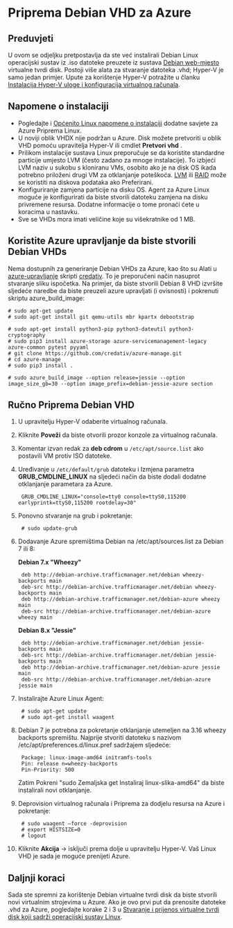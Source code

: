 <properties
    pageTitle="Priprema Debian Linux VHD | Microsoft Azure"
    description="Saznajte kako stvoriti Debian 7 i 8 VHD datoteka za implementaciju u Azure."
    services="virtual-machines-linux"
    documentationCenter=""
    authors="szarkos"
    manager="timlt"
    editor=""
    tags="azure-resource-manager,azure-service-management"/>

<tags
    ms.service="virtual-machines-linux"
    ms.workload="infrastructure-services"
    ms.tgt_pltfrm="vm-linux"
    ms.devlang="na"
    ms.topic="article"
    ms.date="08/24/2016"
    ms.author="szark"/>



# <a name="prepare-a-debian-vhd-for-azure"></a>Priprema Debian VHD za Azure

## <a name="prerequisites"></a>Preduvjeti
U ovom se odjeljku pretpostavlja da ste već instalirali Debian Linux operacijski sustav iz .iso datoteke preuzete iz sustava [Debian web-mjesto](https://www.debian.org/distrib/) virtualne tvrdi disk. Postoji više alata za stvaranje datoteka .vhd; Hyper-V je samo jedan primjer. Upute za korištenje Hyper-V potražite u članku [Instalacija Hyper-V uloge i konfiguracija virtualnog računala](https://technet.microsoft.com/library/hh846766.aspx).


## <a name="installation-notes"></a>Napomene o instalaciji

- Pogledajte i [Općenito Linux napomene o instalaciji](virtual-machines-linux-create-upload-generic.md#general-linux-installation-notes) dodatne savjete za Azure Priprema Linux.
- U noviji oblik VHDX nije podržan u Azure. Disk možete pretvoriti u oblik VHD pomoću upravitelja Hyper-V ili cmdlet **Pretvori vhd** .
- Prilikom instalacije sustava Linux preporučuje se da koristite standardne particije umjesto LVM (često zadano za mnoge instalacije). To izbjeći LVM naziv u sukobu s kloniranu VMs, osobito ako je na disk OS ikada potrebno priloženi drugi VM za otklanjanje poteškoća. [LVM](virtual-machines-linux-configure-lvm.md) ili [RAID](virtual-machines-linux-configure-raid.md) može se koristiti na diskova podataka ako Preferirani.
- Konfiguriranje zamjena particije na disku OS. Agent za Azure Linux moguće je konfigurirati da biste stvorili datoteku zamjena na disku privremene resursa. Dodatne informacije o tome pronaći ćete u koracima u nastavku.
- Sve se VHDs mora imati veličine koje su višekratnike od 1 MB.


## <a name="use-azure-manage-to-create-debian-vhds"></a>Koristite Azure upravljanje da biste stvorili Debian VHDs

Nema dostupnih za generiranje Debian VHDs za Azure, kao što su Alati u [azure-upravljanje](https://github.com/credativ/azure-manage) skripti [credativ](http://www.credativ.com/). To je preporučeni način nasuprot stvaranje sliku ispočetka. Na primjer, da biste stvorili Debian 8 VHD izvršite sljedeće naredbe da biste preuzeli azure upravljati (i ovisnosti) i pokrenuti skriptu azure_build_image:

    # sudo apt-get update
    # sudo apt-get install git qemu-utils mbr kpartx debootstrap

    # sudo apt-get install python3-pip python3-dateutil python3-cryptography
    # sudo pip3 install azure-storage azure-servicemanagement-legacy azure-common pytest pyyaml
    # git clone https://github.com/credativ/azure-manage.git
    # cd azure-manage
    # sudo pip3 install .

    # sudo azure_build_image --option release=jessie --option image_size_gb=30 --option image_prefix=debian-jessie-azure section


## <a name="manually-prepare-a-debian-vhd"></a>Ručno Priprema Debian VHD

1. U upravitelju Hyper-V odaberite virtualnog računala.

2. Kliknite **Poveži** da biste otvorili prozor konzole za virtualnog računala.

3. Komentar izvan redak za **deb cdrom** u `/etc/apt/source.list` ako postavili VM protiv ISO datoteke.

4. Uređivanje u `/etc/default/grub` datoteku i Izmjena parametra **GRUB_CMDLINE_LINUX** na sljedeći način da biste dodali dodatne otklanjanje parametara za Azure.

        GRUB_CMDLINE_LINUX="console=tty0 console=ttyS0,115200 earlyprintk=ttyS0,115200 rootdelay=30"

5. Ponovno stvaranje na grub i pokretanje:

        # sudo update-grub

6. Dodavanje Azure spremištima Debian na /etc/apt/sources.list za Debian 7 ili 8:

    **Debian 7.x "Wheezy"**

        deb http://debian-archive.trafficmanager.net/debian wheezy-backports main
        deb-src http://debian-archive.trafficmanager.net/debian wheezy-backports main
        deb http://debian-archive.trafficmanager.net/debian-azure wheezy main
        deb-src http://debian-archive.trafficmanager.net/debian-azure wheezy main


    **Debian 8.x "Jessie"**

        deb http://debian-archive.trafficmanager.net/debian jessie-backports main
        deb-src http://debian-archive.trafficmanager.net/debian jessie-backports main
        deb http://debian-archive.trafficmanager.net/debian-azure jessie main
        deb-src http://debian-archive.trafficmanager.net/debian-azure jessie main


7. Instalirajte Azure Linux Agent:

        # sudo apt-get update
        # sudo apt-get install waagent

8. Debian 7 je potrebna za pokretanje otklanjanje utemeljen na 3.16 wheezy backports spremištu. Najprije stvoriti datoteku s nazivom /etc/apt/preferences.d/linux.pref sadržajem sljedeće:

        Package: linux-image-amd64 initramfs-tools
        Pin: release n=wheezy-backports
        Pin-Priority: 500

    Zatim Pokreni "sudo Zemaljska get Instaliraj linux-slika-amd64" da biste instalirali novi otklanjanje.

8. Deprovision virtualnog računala i Priprema za dodjelu resursa na Azure i pokretanje:

        # sudo waagent –force -deprovision
        # export HISTSIZE=0
        # logout

9. Kliknite **Akcija** -> isključi prema dolje u upravitelju Hyper-V. Vaš Linux VHD je sada je moguće prenijeti Azure.


## <a name="next-steps"></a>Daljnji koraci

Sada ste spremni za korištenje Debian virtualne tvrdi disk da biste stvorili novi virtualnim strojevima u Azure. Ako je ovo prvi put da prenosite datoteke .vhd za Azure, pogledajte korake 2 i 3 u [Stvaranje i prijenos virtualne tvrdi disk koji sadrži operacijski sustav Linux](virtual-machines-linux-classic-create-upload-vhd.md).
